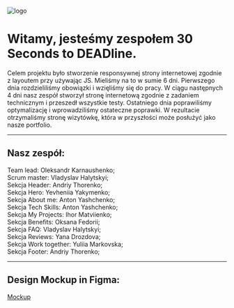 ![logo](https://github.com/Oleksandr-Karnaushenko/SuperPortfolioTeam/blob/main/assets/team-logo.PNG)

# Witamy, jesteśmy zespołem 30 Seconds to DEADline.

Celem projektu było stworzenie responsywnej strony internetowej zgodnie z
layoutem przy używając JS. Mieliśmy na to w sumie 6 dni. Pierwszego dnia
rozdzieliliśmy obowiązki i wzięliśmy się do pracy. W ciągu następnych 4 dni nasz
zespół stworzył stronę internetową zgodnie z zadaniem technicznym i przeszedł
wszystkie testy. Ostatniego dnia poprawiliśmy optymalizację i wprowadziliśmy
ostateczne poprawki. W rezultacie otrzymaliśmy stronę wizytówkę, która w
przyszłości może posłużyć jako nasze portfolio.

---

## Nasz zespół:

Team lead: Oleksandr Karnaushenko;  
Scrum master: Vladyslav Halytskyi;  
Sekcja Header: Andriy Thorenko;  
Sekcja Hero: Yevheniia Yakymenko;  
Sekcja About me: Anton Yashchenko;  
Sekcja Tech Skills: Anton Yashchenko;  
Sekcja My Projects: Ihor Matviienko;  
Sekcja Benefits: Oksana Fedorii;  
Sekcja FAQ: Vladyslav Halytskyi;  
Sekcja Reviews: Yana Drozdova;  
Sekcja Work together: Yuliia Markovska;  
Sekcja Footer: Andriy Thorenko;

---

## Design Mockup in Figma:

[Mockup](<https://www.figma.com/design/VU9pCPEZEOzfkGUXZsjSmc/Portfolio-2.0-(Copy)?node-id=2089-632&t=dz3OujlUnoUZ46h4-0>)
